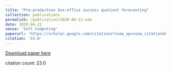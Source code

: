 ```yaml
---
title: "Pre-production box-office success quotient forecasting"
collection: publications
permalink: /publication/2020-04-12-nan
date: 2020-04-12
venue: 'Soft Computing'
paperurl: 'https://scholar.google.com/citations?view_op=view_citation&hl=en&user=CCckbEUAAAAJ&citation_for_view=CCckbEUAAAAJ:dfsIfKJdRG4C'
citation: '23.0'
---
```

[Download paper here](https://scholar.google.com/citations?view_op=view_citation&hl=en&user=CCckbEUAAAAJ&citation_for_view=CCckbEUAAAAJ:dfsIfKJdRG4C)

citation count: 23.0